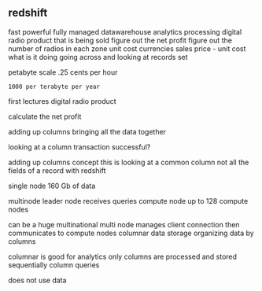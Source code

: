 redshift 
------------------------------

fast powerful fully managed datawarehouse 
analytics processing 
digital radio product that is being sold 
figure out the net profit 
figure out the number of radios 
    in each zone 
unit cost 
currencies 
sales price - unit cost what is it doing going across and looking at records set 

petabyte scale 
    .25 cents per hour 

    1000 per terabyte per year 

first lectures 
digital radio product 

calculate the net profit 

adding up columns 
    bringing all the data together 

looking at a column 
    transaction successful?

adding up columns concept 
this is looking at a common column 
not all the fields of a record 
with redshift 

single node 
160 Gb of data 

multinode 
leader node 
    receives queries 
compute node 
    up to 128 compute nodes

can be a huge multinational
multi node 
manages client connection 
then communicates to compute nodes 
columnar data storage 
organizing data by columns 

columnar is good for analytics 
only columns are processed and stored sequentially 
column queries 

does not use data 

